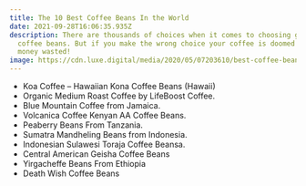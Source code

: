 ```yaml
---
title: The 10 Best Coffee Beans In the World
date: 2021-09-28T16:06:35.935Z
description: There are thousands of choices when it comes to choosing good
  coffee beans. But if you make the wrong choice your coffee is doomed and your
  money wasted!
image: https://cdn.luxe.digital/media/2020/05/07203610/best-coffee-beans-luxe-digital.jpg
---
```

* Koa Coffee – Hawaiian Kona Coffee Beans (Hawaii)
* Organic Medium Roast Coffee by LifeBoost Coffee.
* Blue Mountain Coffee from Jamaica.
* Volcanica Coffee Kenyan AA Coffee Beans.
* Peaberry Beans From Tanzania.
* Sumatra Mandheling Beans from Indonesia.
* Indonesian Sulawesi Toraja Coffee Beansa.
* Central American Geisha Coffee Beans
* Yirgacheffe Beans From Ethiopia
* Death Wish Coffee Beans